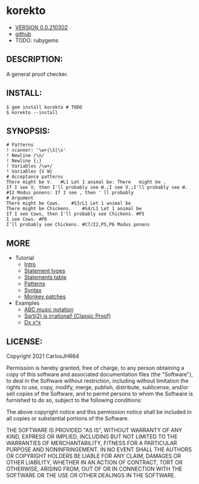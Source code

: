 # korekto

* [VERSION 0.0.210302](https://github.com/carlosjhr64/korekto/releases)
* [github](https://www.github.com/carlosjhr64/korekto)
* TODO: rubygems

## DESCRIPTION:

A general proof checker.

## INSTALL:
```shell
$ gem install korekto # TODO 
$ korekto --install
```
## SYNOPSIS:
```korekto
# Patterns
! scanner: '\w+|\S|\s'
! Newline /\n/
! Newline {;}
! Variables /\w+/
! Variables {V W}
# Acceptance patterns
There might be V.	#L1 Let 1 animal be: There   might be .
If I see V, then I'll probably see W.;I see V.;I'll probably see W.	#I2 Modus ponens: If I see , then ' ll probably
# Argument
There might be Cows.	#S3/L1 Let 1 animal be
There might be Chickens.	#S4/L1 Let 1 animal be
If I see Cows, then I'll probably see Chickens.	#P5
I see Cows.	#P6
I'll probably see Chickens.	#C7/I2,P5,P6 Modus ponens
```

## MORE

* Tutorial
  * [Intro](examples/Tutorial.md)
  * [Statement types](examples/Tutorial.md#Statement-types)
  * [Statements table](examples/Tutorial.md#Statements-table)
  * [Patterns](examples/Tutorial.md#Patterns)
  * [Syntax](examples/Tutorial.md#Syntax)
  * [Monkey patches](examples/Tutorial.md#Monkey-patches)
* Examples
  * [ABC music notation](examples/ABC.md)
  * [Sqrt(2) is irrational! (Classic Proof)](examples/Sqrt2.md)
  * [Dx x^x](examples/Dxx.md)

## LICENSE:

Copyright 2021 CarlosJHR64

Permission is hereby granted, free of charge,
to any person obtaining a copy of this software and
associated documentation files (the "Software"),
to deal in the Software without restriction,
including without limitation the rights
to use, copy, modify, merge, publish, distribute, sublicense, and/or sell
copies of the Software, and
to permit persons to whom the Software is furnished to do so,
subject to the following conditions:

The above copyright notice and this permission notice
shall be included in all copies or substantial portions of the Software.

THE SOFTWARE IS PROVIDED "AS IS",
WITHOUT WARRANTY OF ANY KIND, EXPRESS OR IMPLIED,
INCLUDING BUT NOT LIMITED TO THE WARRANTIES OF MERCHANTABILITY,
FITNESS FOR A PARTICULAR PURPOSE AND NONINFRINGEMENT.
IN NO EVENT SHALL THE AUTHORS OR COPYRIGHT HOLDERS BE LIABLE FOR ANY CLAIM,
DAMAGES OR OTHER LIABILITY, WHETHER IN AN ACTION OF CONTRACT,
TORT OR OTHERWISE, ARISING FROM, OUT OF OR IN CONNECTION WITH
THE SOFTWARE OR THE USE OR OTHER DEALINGS IN THE SOFTWARE.
